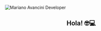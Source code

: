 ![Mariano Avancini Developer](https://github.com/avancini16/avancini16/blob/main/Cover/cover.gif)

<h2 align="center">
Hola! 🤓💻
</h2>

<!--
**avancini16/avancini16** is a ✨ _special_ ✨ repository because its `README.md` (this file) appears on your GitHub profile.

Here are some ideas to get you started:

- 🔭 I’m currently working on ...
- 🌱 I’m currently learning ...
- 👯 I’m looking to collaborate on ...
- 🤔 I’m looking for help with ...
- 💬 Ask me about ...
- 📫 How to reach me: ...
- 😄 Pronouns: ...
- ⚡ Fun fact: ...
-->
